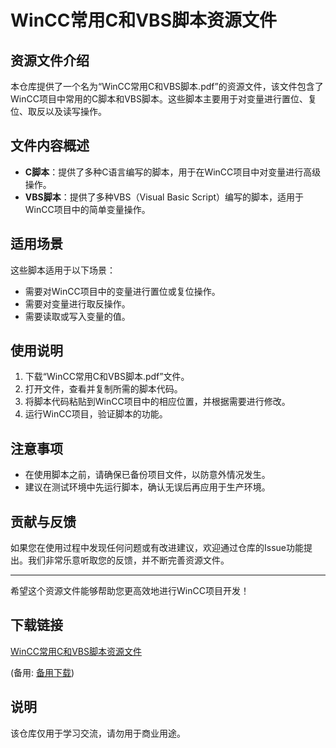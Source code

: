 # WinCC常用C和VBS脚本资源文件

## 资源文件介绍

本仓库提供了一个名为“WinCC常用C和VBS脚本.pdf”的资源文件，该文件包含了WinCC项目中常用的C脚本和VBS脚本。这些脚本主要用于对变量进行置位、复位、取反以及读写操作。

## 文件内容概述

- **C脚本**：提供了多种C语言编写的脚本，用于在WinCC项目中对变量进行高级操作。
- **VBS脚本**：提供了多种VBS（Visual Basic Script）编写的脚本，适用于WinCC项目中的简单变量操作。

## 适用场景

这些脚本适用于以下场景：

- 需要对WinCC项目中的变量进行置位或复位操作。
- 需要对变量进行取反操作。
- 需要读取或写入变量的值。

## 使用说明

1. 下载“WinCC常用C和VBS脚本.pdf”文件。
2. 打开文件，查看并复制所需的脚本代码。
3. 将脚本代码粘贴到WinCC项目中的相应位置，并根据需要进行修改。
4. 运行WinCC项目，验证脚本的功能。

## 注意事项

- 在使用脚本之前，请确保已备份项目文件，以防意外情况发生。
- 建议在测试环境中先运行脚本，确认无误后再应用于生产环境。

## 贡献与反馈

如果您在使用过程中发现任何问题或有改进建议，欢迎通过仓库的Issue功能提出。我们非常乐意听取您的反馈，并不断完善资源文件。

---

希望这个资源文件能够帮助您更高效地进行WinCC项目开发！

## 下载链接
[WinCC常用C和VBS脚本资源文件](https://pan.quark.cn/s/755da532c76b) 

(备用: [备用下载](https://pan.baidu.com/s/1FmYa4l80e-ou1sLtlWQmsg?pwd=1234))

## 说明

该仓库仅用于学习交流，请勿用于商业用途。
